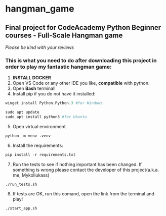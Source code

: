 # hangman_game

## Final project for CodeAcademy Python Beginner courses - Full-Scale Hangman game

_Please be kind with your reviews_

### This is what you need to do after downloading this project in order to play my fantastic hangman game:

1. **INSTALL DOCKER**
2. Open VS Code or any other IDE you like, **compatible** with python.
3. Open **Bash** terminal!
4. Install pip if you do not have it installed:

```python
winget install Python.Python.3 #for Windows
```

```python
sudo apt update
sudo apt install python3 #for Ubuntu
```

5. Open virtual environment

```python
python -m venv .venv
```

6. Install the requirements:

```python
pip install -r requirements.txt
```

7. Run the tests to see if nothing important has been changed. If something is wrong please contact the developer of this project(a.k.a. me, Mykoliukass)

```shell
./run_tests.sh
```

8. If tests are OK, run this comand, open the link from the terminal and play!

```shell
./start_app.sh
```
